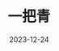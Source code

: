 ---
layout: page
title: 一把青
description: >
  很难评的一部剧。一方面节奏拖沓让人不得不开倍速，另一方面转场太跳跃令人猝不及防。一方面山河破碎身世浮沉令人咋舌，另一方面很难共情到里面男人女人的感情。但凡有一点女性自我意识觉醒，很难不被台词剧情人设膈应到，虽然这也是很多剧的通病了。想到了秦芊仪一辈子都没去成美国散心，没想到朱青最终归来仍是女大。主题曲好听。
category: 剧集
img: assets/img/movie/2023/yi_ba_qing.webp
star: 3
date: 2023-12-24
---
